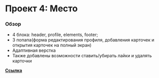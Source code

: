 # Проект 4: Место

### Обзор

* 4 блока: header, profile, elements, footer;
* 3 попапа(форма редактирования профиля, добавления карточек и открытия карточек на полный экран)
* Адаптивная верстка
* Также добавлены возможности ставить/убирать лайки и удалять карточки

[**Ссылка**](https://svirriill.github.io/mesto/index.html)
